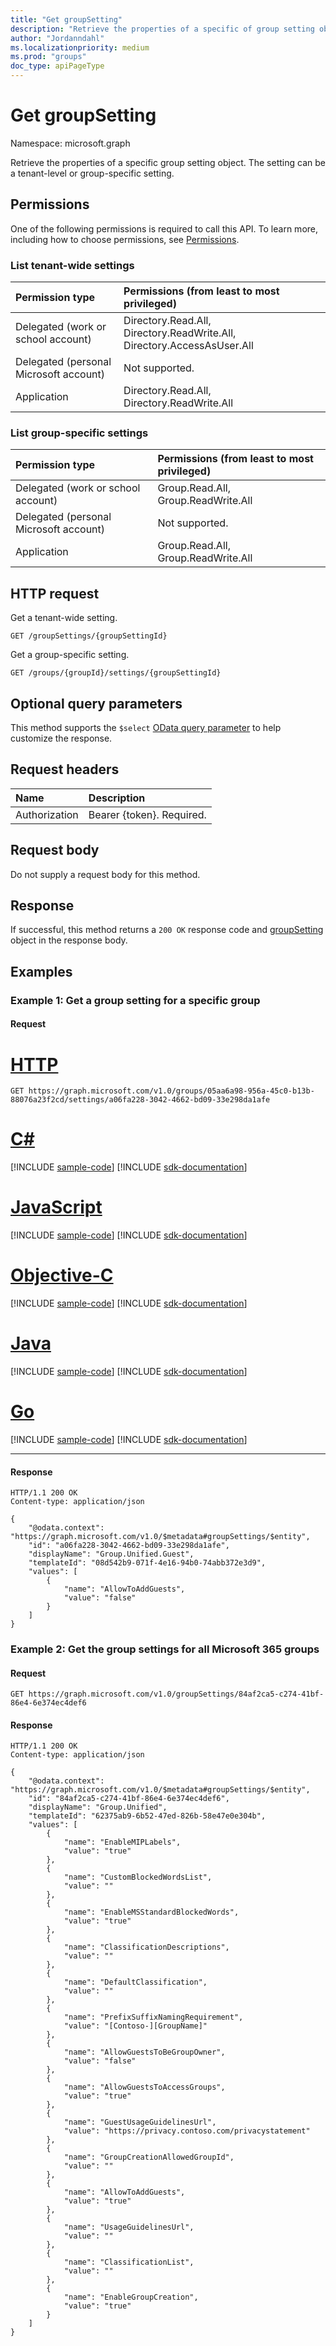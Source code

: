 ```yaml
---
title: "Get groupSetting"
description: "Retrieve the properties of a specific of group setting object."
author: "Jordanndahl"
ms.localizationpriority: medium
ms.prod: "groups"
doc_type: apiPageType
---
```


# Get groupSetting

Namespace: microsoft.graph

Retrieve the properties of a specific group setting object. The setting can be a tenant-level or group-specific setting.

## Permissions

One of the following permissions is required to call this API. To learn more, including how to choose permissions, see [Permissions](/graph/permissions-reference).


### List tenant-wide settings

|Permission type      | Permissions (from least to most privileged)              |
|:--------------------|:---------------------------------------------------------|
|Delegated (work or school account) | Directory.Read.All, Directory.ReadWrite.All, Directory.AccessAsUser.All    |
|Delegated (personal Microsoft account) | Not supported.    |
|Application | Directory.Read.All, Directory.ReadWrite.All |

### List group-specific settings

|Permission type      | Permissions (from least to most privileged)              |
|:--------------------|:---------------------------------------------------------|
|Delegated (work or school account) | Group.Read.All, Group.ReadWrite.All    |
|Delegated (personal Microsoft account) | Not supported.    |
|Application | Group.Read.All, Group.ReadWrite.All  |


## HTTP request

<!-- { "blockType": "ignored" } -->

Get a tenant-wide setting.

```http
GET /groupSettings/{groupSettingId}
```

<!-- { "blockType": "ignored" } -->
Get a group-specific setting.
```http
GET /groups/{groupId}/settings/{groupSettingId}
```

## Optional query parameters
This method supports the `$select` [OData query parameter](/graph/query-parameters) to help customize the response.

## Request headers
| Name | Description |
|:----------|:----------|
| Authorization | Bearer {token}. Required. |

## Request body

Do not supply a request body for this method.

## Response

If successful, this method returns a `200 OK` response code and [groupSetting](../resources/groupsetting.md) object in the response body.

## Examples

### Example 1: Get a group setting for a specific group

#### Request

# [HTTP](#tab/http)
<!-- {
  "blockType": "request",
  "name": "get_groupsettings"
}-->

```msgraph-interactive
GET https://graph.microsoft.com/v1.0/groups/05aa6a98-956a-45c0-b13b-88076a23f2cd/settings/a06fa228-3042-4662-bd09-33e298da1afe
```
# [C#](#tab/csharp)
[!INCLUDE [sample-code](../includes/snippets/csharp/get-groupsetting-csharp-snippets.md)]
[!INCLUDE [sdk-documentation](../includes/snippets/snippets-sdk-documentation-link.md)]

# [JavaScript](#tab/javascript)
[!INCLUDE [sample-code](../includes/snippets/javascript/get-groupsetting-javascript-snippets.md)]
[!INCLUDE [sdk-documentation](../includes/snippets/snippets-sdk-documentation-link.md)]

# [Objective-C](#tab/objc)
[!INCLUDE [sample-code](../includes/snippets/objc/get-groupsetting-objc-snippets.md)]
[!INCLUDE [sdk-documentation](../includes/snippets/snippets-sdk-documentation-link.md)]

# [Java](#tab/java)
[!INCLUDE [sample-code](../includes/snippets/java/get-groupsetting-java-snippets.md)]
[!INCLUDE [sdk-documentation](../includes/snippets/snippets-sdk-documentation-link.md)]

# [Go](#tab/go)
[!INCLUDE [sample-code](../includes/snippets/go/get-groupsetting-go-snippets.md)]
[!INCLUDE [sdk-documentation](../includes/snippets/snippets-sdk-documentation-link.md)]

---

#### Response

<!-- {
  "blockType": "response",
  "truncated": true,
  "@odata.type": "microsoft.graph.groupSetting"
} -->
```http
HTTP/1.1 200 OK
Content-type: application/json

{
    "@odata.context": "https://graph.microsoft.com/v1.0/$metadata#groupSettings/$entity",
    "id": "a06fa228-3042-4662-bd09-33e298da1afe",
    "displayName": "Group.Unified.Guest",
    "templateId": "08d542b9-071f-4e16-94b0-74abb372e3d9",
    "values": [
        {
            "name": "AllowToAddGuests",
            "value": "false"
        }
    ]
}
```

### Example 2: Get the group settings for all Microsoft 365 groups

#### Request

<!-- {
  "blockType": "request",
  "name": "get_groupsettings_tenantwide"
}-->
```msgraph-interactive
GET https://graph.microsoft.com/v1.0/groupSettings/84af2ca5-c274-41bf-86e4-6e374ec4def6
```

#### Response

<!-- {
  "blockType": "response",
  "truncated": true,
  "@odata.type": "microsoft.graph.groupSetting"
} -->
```http
HTTP/1.1 200 OK
Content-type: application/json

{
    "@odata.context": "https://graph.microsoft.com/v1.0/$metadata#groupSettings/$entity",
    "id": "84af2ca5-c274-41bf-86e4-6e374ec4def6",
    "displayName": "Group.Unified",
    "templateId": "62375ab9-6b52-47ed-826b-58e47e0e304b",
    "values": [
        {
            "name": "EnableMIPLabels",
            "value": "true"
        },
        {
            "name": "CustomBlockedWordsList",
            "value": ""
        },
        {
            "name": "EnableMSStandardBlockedWords",
            "value": "true"
        },
        {
            "name": "ClassificationDescriptions",
            "value": ""
        },
        {
            "name": "DefaultClassification",
            "value": ""
        },
        {
            "name": "PrefixSuffixNamingRequirement",
            "value": "[Contoso-][GroupName]"
        },
        {
            "name": "AllowGuestsToBeGroupOwner",
            "value": "false"
        },
        {
            "name": "AllowGuestsToAccessGroups",
            "value": "true"
        },
        {
            "name": "GuestUsageGuidelinesUrl",
            "value": "https://privacy.contoso.com/privacystatement"
        },
        {
            "name": "GroupCreationAllowedGroupId",
            "value": ""
        },
        {
            "name": "AllowToAddGuests",
            "value": "true"
        },
        {
            "name": "UsageGuidelinesUrl",
            "value": ""
        },
        {
            "name": "ClassificationList",
            "value": ""
        },
        {
            "name": "EnableGroupCreation",
            "value": "true"
        }
    ]
}
```
<!-- uuid: 8fcb5dbc-d5aa-4681-8e31-b001d5168d79
2015-10-25 14:57:30 UTC -->
<!-- {
  "type": "#page.annotation",
  "description": "Get groupSetting",
  "keywords": "",
  "section": "documentation",
  "tocPath": "",
  "suppressions": [
  ]
}-->
